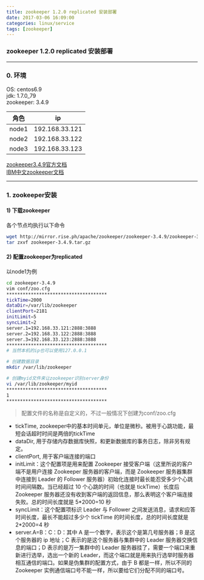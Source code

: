 ```yaml
---
title: zookeeper 1.2.0 replicated 安装部署
date: 2017-03-06 16:09:00
categories: linux/service
tags: [zookeeper]
---
```

### zookeeper 1.2.0 replicated 安装部署

---

### 0. 环境
OS: centos6.9  
jdk: 1.7.0_79  
zookeeper: 3.4.9  

角色|ip
---|---
node1|192.168.33.121
node2|192.168.33.122
node3|192.168.33.123

[zookeeper3.4.9官方文档](http://zookeeper.apache.org/doc/r3.4.9/zookeeperStarted.html)  
[IBM中文zookeeper文档](https://www.ibm.com/developerworks/cn/opensource/os-cn-zookeeper/)  

---

### 1. zookeeper安装
#### 1) 下载zookeeper
各个节点均执行以下命令
``` bash
wget http://mirror.rise.ph/apache/zookeeper/zookeeper-3.4.9/zookeeper-3.4.9.tar.gz
tar zxvf zookeeper-3.4.9.tar.gz
```

#### 2) 配置zookeeper为replicated
以node1为例
``` bash
cd zookeeper-3.4.9
vim conf/zoo.cfg
*************************************
tickTime=2000
dataDir=/var/lib/zookeeper
clientPort=2181
initLimit=5
syncLimit=2
server.1=192.168.33.121:2888:3888
server.2=192.168.33.122:2888:3888
server.3=192.168.33.123:2888:3888
*************************************
# 当然本机的ip也可以使用127.0.0.1

# 创建数据目录
mkdir /var/lib/zookeeper

# 创建myid文件来让zookeeper识别server身份
vi /var/lib/zookeeper/myid
*************************************
1
*************************************
```
> 配置文件的名称是自定义的，不过一般情况下创建为conf/zoo.cfg
- tickTime, zookeeper中的基本时间单元，单位是微秒。被用于心跳功能，最短会话超时时间是两倍的tickTime
- dataDir, 用于存储内存数据库快照，和更新数据库的事务日志，除非另有规定。
- clientPort, 用于客户端连接的端口
- initLimit：这个配置项是用来配置 Zookeeper 接受客户端（这里所说的客户端不是用户连接 Zookeeper 服务器的客户端，而是 Zookeeper 服务器集群中连接到 Leader 的 Follower 服务器）初始化连接时最长能忍受多少个心跳时间间隔数。当已经超过 10 个心跳的时间（也就是 tickTime）长度后 Zookeeper 服务器还没有收到客户端的返回信息，那么表明这个客户端连接失败。总的时间长度就是 5*2000=10 秒
- syncLimit：这个配置项标识 Leader 与 Follower 之间发送消息，请求和应答时间长度，最长不能超过多少个 tickTime 的时间长度，总的时间长度就是 2*2000=4 秒
- server.A=B：C：D：其中 A 是一个数字，表示这个是第几号服务器；B 是这个服务器的 ip 地址；C 表示的是这个服务器与集群中的 Leader 服务器交换信息的端口；D 表示的是万一集群中的 Leader 服务器挂了，需要一个端口来重新进行选举，选出一个新的 Leader，而这个端口就是用来执行选举时服务器相互通信的端口。如果是伪集群的配置方式，由于 B 都是一样，所以不同的 Zookeeper 实例通信端口号不能一样，所以要给它们分配不同的端口号。
